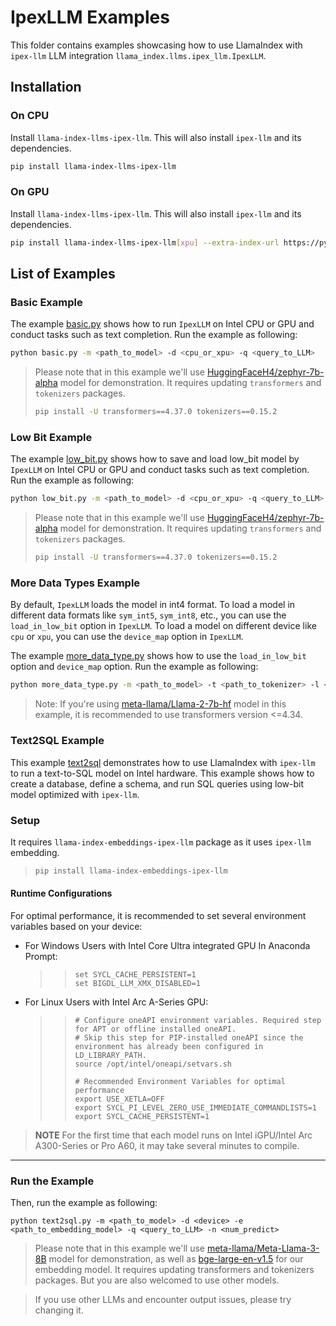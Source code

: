 # IpexLLM Examples

This folder contains examples showcasing how to use LlamaIndex with `ipex-llm` LLM integration `llama_index.llms.ipex_llm.IpexLLM`.

## Installation

### On CPU

Install `llama-index-llms-ipex-llm`. This will also install `ipex-llm` and its dependencies.

```bash
pip install llama-index-llms-ipex-llm
```

### On GPU

Install `llama-index-llms-ipex-llm`. This will also install `ipex-llm` and its dependencies.

```bash
pip install llama-index-llms-ipex-llm[xpu] --extra-index-url https://pytorch-extension.intel.com/release-whl/stable/xpu/us/
```

## List of Examples

### Basic Example

The example [basic.py](./basic.py) shows how to run `IpexLLM` on Intel CPU or GPU and conduct tasks such as text completion. Run the example as following:

```bash
python basic.py -m <path_to_model> -d <cpu_or_xpu> -q <query_to_LLM>
```

> Please note that in this example we'll use [HuggingFaceH4/zephyr-7b-alpha](https://huggingface.co/HuggingFaceH4/zephyr-7b-alpha) model for demonstration. It requires updating `transformers` and `tokenizers` packages.
>
> ```bash
> pip install -U transformers==4.37.0 tokenizers==0.15.2
> ```

### Low Bit Example

The example [low_bit.py](./low_bit.py) shows how to save and load low_bit model by `IpexLLM` on Intel CPU or GPU and conduct tasks such as text completion. Run the example as following:

```bash
python low_bit.py -m <path_to_model> -d <cpu_or_xpu> -q <query_to_LLM> -s <save_low_bit_dir>
```

> Please note that in this example we'll use [HuggingFaceH4/zephyr-7b-alpha](https://huggingface.co/HuggingFaceH4/zephyr-7b-alpha) model for demonstration. It requires updating `transformers` and `tokenizers` packages.
>
> ```bash
> pip install -U transformers==4.37.0 tokenizers==0.15.2
> ```

### More Data Types Example

By default, `IpexLLM` loads the model in int4 format. To load a model in different data formats like `sym_int5`, `sym_int8`, etc., you can use the `load_in_low_bit` option in `IpexLLM`. To load a model on different device like `cpu` or `xpu`, you can use the `device_map` option in `IpexLLM`.

The example [more_data_type.py](./more_data_type.py) shows how to use the `load_in_low_bit` option and `device_map` option. Run the example as following:

```bash
python more_data_type.py -m <path_to_model> -t <path_to_tokenizer> -l <low_bit_format> -d <device> -q <query_to_LLM>
```

> Note: If you're using [meta-llama/Llama-2-7b-hf](https://huggingface.co/meta-llama/Llama-2-7b-hf) model in this example, it is recommended to use transformers version
> <=4.34.

### Text2SQL Example

This example [text2sql](./text2sql.py) demonstrates how to use LlamaIndex with `ipex-llm` to run a text-to-SQL model on Intel hardware. This example shows how to create a database, define a schema, and run SQL queries using low-bit model optimized with `ipex-llm`.
### Setup

It requires `llama-index-embeddings-ipex-llm` package as it uses `ipex-llm` embedding.

> ```bash
> pip install llama-index-embeddings-ipex-llm
> ```

#### Runtime Configurations

For optimal performance, it is recommended to set several environment variables based on your device:

- For Windows Users with Intel Core Ultra integrated GPU
  In Anaconda Prompt:

  > >```
  > >set SYCL_CACHE_PERSISTENT=1
  > >set BIGDL_LLM_XMX_DISABLED=1
  > >```


- For Linux Users with Intel Arc A-Series GPU:
  > >```
  > ># Configure oneAPI environment variables. Required step for APT or offline installed oneAPI.
  > ># Skip this step for PIP-installed oneAPI since the environment has already been configured in LD_LIBRARY_PATH.
  > >source /opt/intel/oneapi/setvars.sh
  > >
  > ># Recommended Environment Variables for optimal performance
  > >export USE_XETLA=OFF
  > >export SYCL_PI_LEVEL_ZERO_USE_IMMEDIATE_COMMANDLISTS=1
  > >export SYCL_CACHE_PERSISTENT=1
  > >```

>**NOTE** For the first time that each model runs on Intel iGPU/Intel Arc A300-Series or Pro A60, it may take several minutes to compile.

----
### Run the Example
Then, run the example as following:

```
python text2sql.py -m <path_to_model> -d <device> -e <path_to_embedding_model> -q <query_to_LLM> -n <num_predict>
```

> Please note that in this example we'll use [meta-llama/Meta-Llama-3-8B](https://huggingface.co/meta-llama/Meta-Llama-3-8B) model for demonstration, as well as [bge-large-en-v1.5](https://huggingface.co/BAAI/bge-large-en-v1.5) for our embedding model. It requires updating transformers and tokenizers packages. But you are also welcomed to use other models.

> If you use other LLMs and encounter output issues, please try changing it. 
